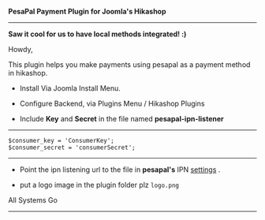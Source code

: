 **PesaPal Payment Plugin for Joomla's Hikashop**


-------------------------------------------------
**Saw it cool for us to have local methods integrated! :)**


Howdy,

This plugin helps you make payments using pesapal as a payment method in hikashop.

 
 * Install Via Joomla Install Menu.

 * Configure Backend, via Plugins Menu / Hikashop Plugins

 * Include **Key** and **Secret** in the file named **pesapal-ipn-listener** 

----

	$consumer_key = 'ConsumerKey'; 
	$consumer_secret = 'consumerSecret'; 

----

* Point the ipn listening url to the file in **pesapal's** IPN [settings](http://pesapal.com/merchantipn) . 


* put a logo image in the plugin folder plz `logo.png` 

All Systems Go 


-------------------------------------------------